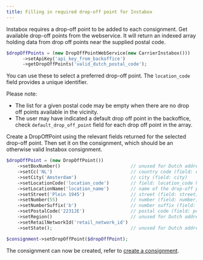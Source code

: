 ```yaml
---
title: Filling in required drop-off point for Instabox
---
```


Instabox requires a drop-off point to be added to each consignment. Get
available drop-off points from the webservice. It will return an indexed array
holding data from drop off points near the supplied postal code.

```php
$dropOffPoints = (new DropOffPointWebService(new CarrierInstabox()))
      ->setApiKey('api_key_from_backoffice')
      ->getDropOffPoints('valid_dutch_postal_code');
```

You can use these to select a preferred drop-off point. The `location_code`
field provides a unique identifier.

Please note:

- The list for a given postal code may be empty when there are no drop off
  points available in the vicinity.
- The user may have indicated a default drop off point in the backoffice,
  check `default_drop_off_point` field for each drop off point in the array.

Create a DropOffPoint using the relevant fields returned for the selected
drop-off point. Then set it on the consignment, which should be an otherwise
valid Instabox consignment.

```php
$dropOffPoint = (new DropOffPoint())
    ->setBoxNumber()                          // unused for Dutch addresses
    ->setCc('NL')                             // country code (field: cc) returned for the drop-off point
    ->setCity('Amsterdam')                    // city (field: city)
    ->setLocationCode('location_code')        // field: location_code holds a unique id for the drop-off point
    ->setLocationName('location_name')        // name of the drop-off point (field: location_name)
    ->setStreet('Plein 1945')                 // street (field: street)
    ->setNumber(55)                           // number (field: number)
    ->setNumberSuffix('b')                    // number suffix (field: number_suffix)
    ->setPostalCode('2231JE')                 // postal code (field: postal_code)
    ->setRegion()                             // unused for Dutch addresses
    ->setRetailNetworkId('retail_network_id')
    ->setState();                             // unused for Dutch addresses

$consignment->setDropOffPoint($dropOffPoint);
```

The consignment can now be created, refer
to [create a consignment](./01.create-consignment.md).
